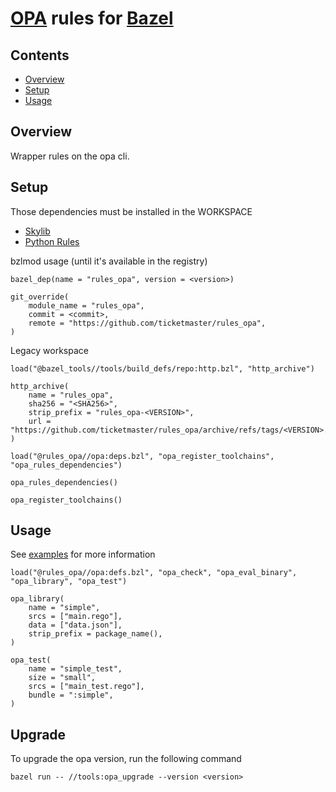 # [OPA](https://www.openpolicyagent.org/) rules for [Bazel](https://bazel.build/)

## Contents
* [Overview](#overview)
* [Setup](#setup)
* [Usage](#usage)

## Overview

Wrapper rules on the opa cli.

## Setup

Those dependencies must be installed in the WORKSPACE

* [Skylib](https://github.com/bazelbuild/bazel-skylib)
* [Python Rules](https://github.com/bazelbuild/rules_python)

bzlmod usage (until it's available in the registry)

```starlark
bazel_dep(name = "rules_opa", version = <version>)

git_override(
    module_name = "rules_opa",
    commit = <commit>,
    remote = "https://github.com/ticketmaster/rules_opa",
)
```

Legacy workspace

```starlark
load("@bazel_tools//tools/build_defs/repo:http.bzl", "http_archive")

http_archive(
    name = "rules_opa",
    sha256 = "<SHA256>",
    strip_prefix = "rules_opa-<VERSION>",
    url = "https://github.com/ticketmaster/rules_opa/archive/refs/tags/<VERSION>.tar.gz",
)

load("@rules_opa//opa:deps.bzl", "opa_register_toolchains", "opa_rules_dependencies")

opa_rules_dependencies()

opa_register_toolchains()
```

## Usage

See [examples](examples) for more information

```starlark
load("@rules_opa//opa:defs.bzl", "opa_check", "opa_eval_binary", "opa_library", "opa_test")

opa_library(
    name = "simple",
    srcs = ["main.rego"],
    data = ["data.json"],
    strip_prefix = package_name(),
)

opa_test(
    name = "simple_test",
    size = "small",
    srcs = ["main_test.rego"],
    bundle = ":simple",
)
```

## Upgrade

To upgrade the opa version, run the following command

```shell
bazel run -- //tools:opa_upgrade --version <version>
```
